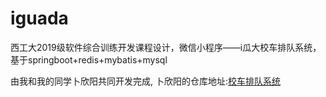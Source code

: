 # iguada
西工大2019级软件综合训练开发课程设计，微信小程序——i瓜大校车排队系统，基于springboot+redis+mybatis+mysql

由我和我的同学卜欣阳共同开发完成,
卜欣阳的仓库地址:<a href="https://github.com/PistaciaL/i_gua_da/tree/i_gua_da_wechat">校车排队系统</a>

